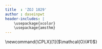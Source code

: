 ```yaml
---
title  : 'ZOJ 1029'
author : daseinpwt
header-includes: |
    \usepackage{xcolor}
    \usepackage{amsthm}
---
```

<!-- latex macros -->
\newcommand{\CPLX}[1]{$\mathcal{O}(#1)$} <!-- complexity notation -->

<!-- main -->

